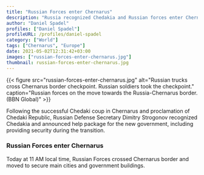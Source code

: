 ```yaml
---
title: "Russian Forces enter Chernarus"
description: "Russia recognized Chedakia and Russian forces enter Chernarus to help Chedaks form new government"
author: "Daniel Spadel"
profiles: ["Daniel Spadel"]
profileURL: /profiles/daniel-spadel
category: ["World"]
tags: ["Chernarus", "Europe"]
date: 2021-05-02T12:31:42+03:00
images: ["russian-forces-enter-chernarus.jpg"]
thumbnail: russian-forces-enter-chernarus.jpg
---
```


{{< figure src="russian-forces-enter-chernarus.jpg" alt="Russian trucks cross Chernarus border checkpoint. Russian soldiers took the checkpoint." caption="Russian forces on the move towards the Russia-Chernarus border. (BBN Global)" >}}

Following the successful Chedaki coup in Chernarus and proclamation of Chedaki Republic, Russian Defense Secretary Dimitry Strogonov recognized Chedakia and announced help package for the new government, including providing security during the transition.

### Russian Forces enter Chernarus

Today at 11 AM local time, Russian Forces crossed Chernarus border and moved to secure main cities and government buildings.
